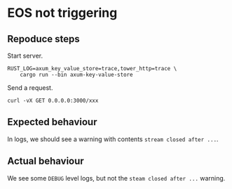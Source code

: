 # EOS not triggering

## Repoduce steps
Start server.
```
RUST_LOG=axum_key_value_store=trace,tower_http=trace \
    cargo run --bin axum-key-value-store
```

Send a request.
```
curl -vX GET 0.0.0.0:3000/xxx
```

## Expected behaviour
In logs, we should see a warning with contents `stream closed after ...`.

## Actual behaviour
We see some `DEBUG` level logs, but not the `steam closed after ...` warning.
